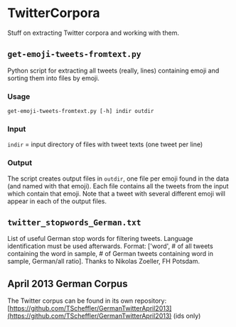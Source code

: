 # TwitterCorpora

Stuff on extracting Twitter corpora and working with them. 

## `get-emoji-tweets-fromtext.py`

Python script for extracting all tweets (really, lines) containing emoji and sorting them into files by emoji.

### Usage

`get-emoji-tweets-fromtext.py [-h] indir outdir`

### Input

`indir` = input directory of files with tweet texts (one tweet per line)

### Output

The script creates output files in `outdir`, one file per emoji found in the data (and named with that emoji). Each file contains all the tweets from the input which contain that emoji. Note that a tweet with several different emoji will appear in each of the output files.

## `twitter_stopwords_German.txt`

List of useful German stop words for filtering tweets. Language identification must be used afterwards. Format: ['word', # of all tweets containing the word in sample, # of German tweets containing word in sample, German/all ratio]. Thanks to Nikolas Zoeller, FH Potsdam.

## April 2013 German Corpus

The Twitter corpus can be found in its own repository: [https://github.com/TScheffler/GermanTwitterApril2013](https://github.com/TScheffler/GermanTwitterApril2013) (ids only)
